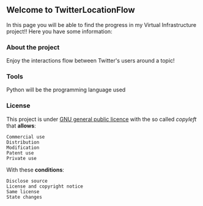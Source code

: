 ## Welcome to TwitterLocationFlow

In this page you will be able to find the progress in my Virtual Infrastructure project!! Here you have some information:

### About the project

Enjoy the interactions flow between Twitter's users around a topic!

### Tools
Python will be the programming language used

### License

This project is under [GNU general public licence](https://choosealicense.com/licenses/gpl-3.0/) with the so called _copyleft_ that **allows**:

    Commercial use
    Distribution
    Modification
    Patent use
    Private use

With these **conditions**:

    Disclose source
    License and copyright notice
    Same license
    State changes

